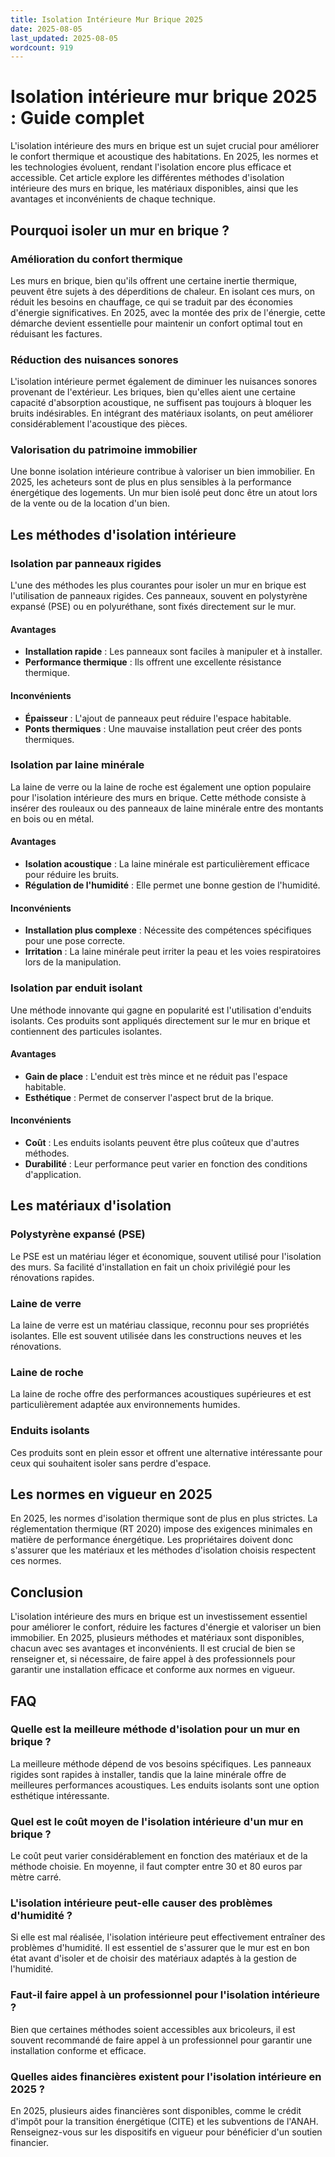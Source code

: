 ```yaml
---
title: Isolation Intérieure Mur Brique 2025
date: 2025-08-05
last_updated: 2025-08-05
wordcount: 919
---
```


# Isolation intérieure mur brique 2025 : Guide complet

L'isolation intérieure des murs en brique est un sujet crucial pour améliorer le confort thermique et acoustique des habitations. En 2025, les normes et les technologies évoluent, rendant l'isolation encore plus efficace et accessible. Cet article explore les différentes méthodes d'isolation intérieure des murs en brique, les matériaux disponibles, ainsi que les avantages et inconvénients de chaque technique.

## Pourquoi isoler un mur en brique ?

### Amélioration du confort thermique

Les murs en brique, bien qu'ils offrent une certaine inertie thermique, peuvent être sujets à des déperditions de chaleur. En isolant ces murs, on réduit les besoins en chauffage, ce qui se traduit par des économies d'énergie significatives. En 2025, avec la montée des prix de l'énergie, cette démarche devient essentielle pour maintenir un confort optimal tout en réduisant les factures.

### Réduction des nuisances sonores

L'isolation intérieure permet également de diminuer les nuisances sonores provenant de l'extérieur. Les briques, bien qu'elles aient une certaine capacité d'absorption acoustique, ne suffisent pas toujours à bloquer les bruits indésirables. En intégrant des matériaux isolants, on peut améliorer considérablement l'acoustique des pièces.

### Valorisation du patrimoine immobilier

Une bonne isolation intérieure contribue à valoriser un bien immobilier. En 2025, les acheteurs sont de plus en plus sensibles à la performance énergétique des logements. Un mur bien isolé peut donc être un atout lors de la vente ou de la location d'un bien.

## Les méthodes d'isolation intérieure

### Isolation par panneaux rigides

L'une des méthodes les plus courantes pour isoler un mur en brique est l'utilisation de panneaux rigides. Ces panneaux, souvent en polystyrène expansé (PSE) ou en polyuréthane, sont fixés directement sur le mur. 

#### Avantages

- **Installation rapide** : Les panneaux sont faciles à manipuler et à installer.
- **Performance thermique** : Ils offrent une excellente résistance thermique.

#### Inconvénients

- **Épaisseur** : L'ajout de panneaux peut réduire l'espace habitable.
- **Ponts thermiques** : Une mauvaise installation peut créer des ponts thermiques.

### Isolation par laine minérale

La laine de verre ou la laine de roche est également une option populaire pour l'isolation intérieure des murs en brique. Cette méthode consiste à insérer des rouleaux ou des panneaux de laine minérale entre des montants en bois ou en métal.

#### Avantages

- **Isolation acoustique** : La laine minérale est particulièrement efficace pour réduire les bruits.
- **Régulation de l'humidité** : Elle permet une bonne gestion de l'humidité.

#### Inconvénients

- **Installation plus complexe** : Nécessite des compétences spécifiques pour une pose correcte.
- **Irritation** : La laine minérale peut irriter la peau et les voies respiratoires lors de la manipulation.

### Isolation par enduit isolant

Une méthode innovante qui gagne en popularité est l'utilisation d'enduits isolants. Ces produits sont appliqués directement sur le mur en brique et contiennent des particules isolantes.

#### Avantages

- **Gain de place** : L'enduit est très mince et ne réduit pas l'espace habitable.
- **Esthétique** : Permet de conserver l'aspect brut de la brique.

#### Inconvénients

- **Coût** : Les enduits isolants peuvent être plus coûteux que d'autres méthodes.
- **Durabilité** : Leur performance peut varier en fonction des conditions d'application.

## Les matériaux d'isolation

### Polystyrène expansé (PSE)

Le PSE est un matériau léger et économique, souvent utilisé pour l'isolation des murs. Sa facilité d'installation en fait un choix privilégié pour les rénovations rapides.

### Laine de verre

La laine de verre est un matériau classique, reconnu pour ses propriétés isolantes. Elle est souvent utilisée dans les constructions neuves et les rénovations.

### Laine de roche

La laine de roche offre des performances acoustiques supérieures et est particulièrement adaptée aux environnements humides.

### Enduits isolants

Ces produits sont en plein essor et offrent une alternative intéressante pour ceux qui souhaitent isoler sans perdre d'espace.

## Les normes en vigueur en 2025

En 2025, les normes d'isolation thermique sont de plus en plus strictes. La réglementation thermique (RT 2020) impose des exigences minimales en matière de performance énergétique. Les propriétaires doivent donc s'assurer que les matériaux et les méthodes d'isolation choisis respectent ces normes.

## Conclusion

L'isolation intérieure des murs en brique est un investissement essentiel pour améliorer le confort, réduire les factures d'énergie et valoriser un bien immobilier. En 2025, plusieurs méthodes et matériaux sont disponibles, chacun avec ses avantages et inconvénients. Il est crucial de bien se renseigner et, si nécessaire, de faire appel à des professionnels pour garantir une installation efficace et conforme aux normes en vigueur.

## FAQ

### Quelle est la meilleure méthode d'isolation pour un mur en brique ?

La meilleure méthode dépend de vos besoins spécifiques. Les panneaux rigides sont rapides à installer, tandis que la laine minérale offre de meilleures performances acoustiques. Les enduits isolants sont une option esthétique intéressante.

### Quel est le coût moyen de l'isolation intérieure d'un mur en brique ?

Le coût peut varier considérablement en fonction des matériaux et de la méthode choisie. En moyenne, il faut compter entre 30 et 80 euros par mètre carré.

### L'isolation intérieure peut-elle causer des problèmes d'humidité ?

Si elle est mal réalisée, l'isolation intérieure peut effectivement entraîner des problèmes d'humidité. Il est essentiel de s'assurer que le mur est en bon état avant d'isoler et de choisir des matériaux adaptés à la gestion de l'humidité.

### Faut-il faire appel à un professionnel pour l'isolation intérieure ?

Bien que certaines méthodes soient accessibles aux bricoleurs, il est souvent recommandé de faire appel à un professionnel pour garantir une installation conforme et efficace.

### Quelles aides financières existent pour l'isolation intérieure en 2025 ?

En 2025, plusieurs aides financières sont disponibles, comme le crédit d'impôt pour la transition énergétique (CITE) et les subventions de l'ANAH. Renseignez-vous sur les dispositifs en vigueur pour bénéficier d'un soutien financier.